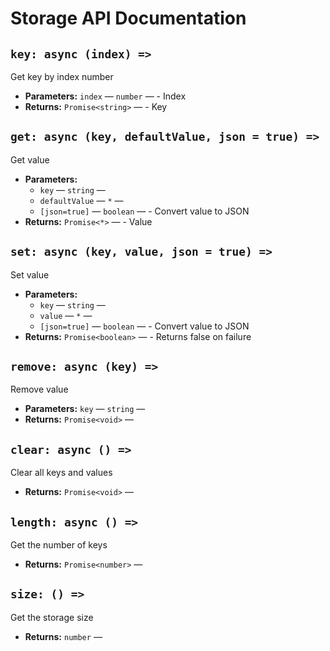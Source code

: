# Storage API Documentation

## `key: async (index) =>`

Get key by index number

 * **Parameters:** `index` — `number` — - Index
 * **Returns:** `Promise<string>` — - Key

## `get: async (key, defaultValue, json = true) =>`

Get value

 * **Parameters:**
   * `key` — `string` —
   * `defaultValue` — `*` —
   * `[json=true]` — `boolean` — - Convert value to JSON
 * **Returns:** `Promise<*>` — - Value

## `set: async (key, value, json = true) =>`

Set value

 * **Parameters:**
   * `key` — `string` —
   * `value` — `*` —
   * `[json=true]` — `boolean` — - Convert value to JSON
 * **Returns:** `Promise<boolean>` — - Returns false on failure

## `remove: async (key) =>`

Remove value

 * **Parameters:** `key` — `string` —
 * **Returns:** `Promise<void>` —

## `clear: async () =>`

Clear all keys and values

 * **Returns:** `Promise<void>` —

## `length: async () =>`

Get the number of keys

 * **Returns:** `Promise<number>` —

## `size: () =>`

Get the storage size

 * **Returns:** `number` —

